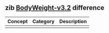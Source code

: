 ## zib [BodyWeight-v3.2](https://zibs.nl/wiki/BodyWeight-v3.2(2020EN)) difference

| Concept         | Category          | Description                             | 
|-----------------|-------------------|-----------------------------------------|
| | | 
